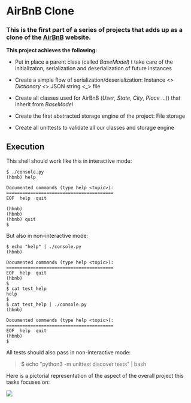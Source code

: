 # AirBnB Clone

### This is the first part of a series of projects that adds up as a clone of the [AirBnB](https://www.airbnb.com/) website.

**This project achieves the following:**

- Put in place a parent class (called _BaseModel_) t take care of the initializaton, serialization and deserialization of future instances

- Create a simple flow of serialization/deserialization: Instance <_> Dictionary <_> JSON string <_> file

- Create all classes used for AirBnB (_User_, _State_, _City_, _Place_ ...)) that inherit from _BaseModel_

- Create the first abstracted storage engine of the project: File storage

- Create all unittests to validate all our classes and storage engine



## Execution

This shell should work like this in interactive mode:
```
$ ./console.py
(hbnb) help

Documented commands (type help <topic>):
========================================
EOF  help  quit

(hbnb) 
(hbnb) 
(hbnb) quit
$
```

But also in non-interactive mode:
```
$ echo "help" | ./console.py
(hbnb)

Documented commands (type help <topic>):
========================================
EOF  help  quit
(hbnb) 
$
$ cat test_help
help
$
$ cat test_help | ./console.py
(hbnb)

Documented commands (type help <topic>):
========================================
EOF  help  quit
(hbnb) 
$
```

All tests should also pass in non-interactive mode:
> $ echo "python3 -m unittest discover tests" | bash

Here is a pictorial representation of the aspect of the overall project this tasks focuses on:

![](https://s3.amazonaws.com/alx-intranet.hbtn.io/uploads/medias/2018/6/815046647d23428a14ca.png)
